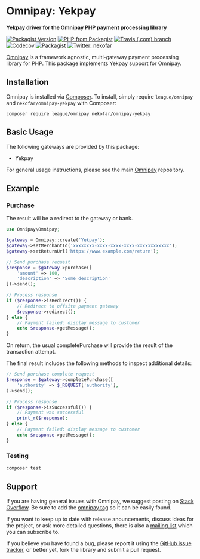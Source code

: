 # Omnipay: Yekpay

**Yekpay driver for the Omnipay PHP payment processing library**

[![Packagist Version](https://img.shields.io/packagist/v/nekofar/omnipay-yekpay.svg)][1]
[![PHP from Packagist](https://img.shields.io/packagist/php-v/nekofar/omnipay-yekpay.svg)][1]
[![Travis (.com) branch](https://img.shields.io/travis/com/nekofar/omnipay-yekpay/master.svg)][3]
[![Codecov](https://img.shields.io/codecov/c/gh/nekofar/omnipay-yekpay.svg)][4]
[![Packagist](https://img.shields.io/packagist/l/nekofar/omnipay-yekpay.svg)][2]
[![Twitter: nekofar](https://img.shields.io/twitter/follow/nekofar.svg?style=flat)][7]

[Omnipay](https://github.com/thephpleague/omnipay) is a framework agnostic, multi-gateway payment
processing library for PHP. This package implements Yekpay support for Omnipay.

## Installation

Omnipay is installed via [Composer](http://getcomposer.org/). To install, simply require 
`league/omnipay` and `nekofar/omnipay-yekpay` with Composer:

```
composer require league/omnipay nekofar/omnipay-yekpay
```

## Basic Usage

The following gateways are provided by this package:

* Yekpay

For general usage instructions, please see the main [Omnipay](https://github.com/omnipay/omnipay)
repository.

## Example

### Purchase

The result will be a redirect to the gateway or bank.

```php
use Omnipay\Omnipay;

$gateway = Omnipay::create('Yekpay');
$gateway->setMerchantId('xxxxxxxx-xxxx-xxxx-xxxx-xxxxxxxxxxxx');
$gateway->setReturnUrl('https://www.example.com/return');

// Send purchase request
$response = $gateway->purchase([
    'amount' => 100,
    'description' => 'Some description'
])->send();

// Process response
if ($response->isRedirect()) {
    // Redirect to offsite payment gateway
    $response->redirect();
} else {
    // Payment failed: display message to customer
    echo $response->getMessage();
}
```

On return, the usual completePurchase will provide the result of the transaction attempt.

The final result includes the following methods to inspect additional details:

```php
// Send purchase complete request
$response = $gateway->completePurchase([
    'authority' => $_REQUEST['authority'], 
)->send();

// Process response
if ($response->isSuccessful()) {
    // Payment was successful
    print_r($response);
} else {
    // Payment failed: display message to customer
    echo $response->getMessage();
}
```

### Testing

```sh
composer test
```

## Support

If you are having general issues with Omnipay, we suggest posting on
[Stack Overflow](http://stackoverflow.com/). Be sure to add the
[omnipay tag](http://stackoverflow.com/questions/tagged/omnipay) so it can be easily found.

If you want to keep up to date with release anouncements, discuss ideas for the project,
or ask more detailed questions, there is also a [mailing list](https://groups.google.com/forum/#!forum/omnipay) which
you can subscribe to.

If you believe you have found a bug, please report it using the [GitHub issue tracker](https://github.com/nekofar/omnipay-yekpay/issues),
or better yet, fork the library and submit a pull request.

[1]: https://packagist.org/packages/nekofar/omnipay-yekpay
[2]: https://github.com/nekofar/omnipay-yekpay/blob/master/LICENSE
[3]: https://travis-ci.com/nekofar/omnipay-yekpay
[4]: https://codecov.io/gh/nekofar/omnipay-yekpay
[5]: https://packagist.org/providers/php-http/client-implementation
[6]: https://yekpay.com
[7]: https://twitter.com/nekofar
